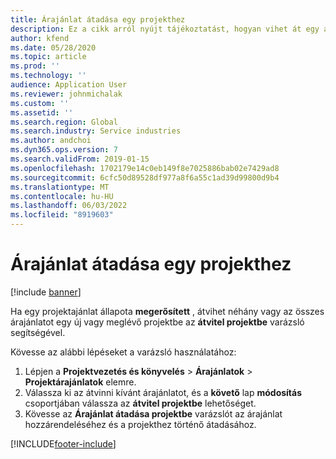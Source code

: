 ```yaml
---
title: Árajánlat átadása egy projekthez
description: Ez a cikk arról nyújt tájékoztatást, hogyan vihet át egy árajánlatot egy új vagy meglévő projektbe.
author: kfend
ms.date: 05/28/2020
ms.topic: article
ms.prod: ''
ms.technology: ''
audience: Application User
ms.reviewer: johnmichalak
ms.custom: ''
ms.assetid: ''
ms.search.region: Global
ms.search.industry: Service industries
ms.author: andchoi
ms.dyn365.ops.version: 7
ms.search.validFrom: 2019-01-15
ms.openlocfilehash: 1702179e14c0eb149f8e7025886bab02e7429ad8
ms.sourcegitcommit: 6cfc50d89528df977a8f6a55c1ad39d99800d9b4
ms.translationtype: MT
ms.contentlocale: hu-HU
ms.lasthandoff: 06/03/2022
ms.locfileid: "8919603"
---
```

# <a name="transfer-a-quotation-to-a-project"></a>Árajánlat átadása egy projekthez

[!include [banner](../includes/banner.md)]

Ha egy projektajánlat állapota **megerősített** , átvihet néhány vagy az összes árajánlatot egy új vagy meglévő projektbe az **átvitel projektbe** varázsló segítségével. 

Kövesse az alábbi lépéseket a varázsló használatához:

1. Lépjen a **Projektvezetés és könyvelés** > **Árajánlatok** > **Projektárajánlatok** elemre.
2. Válassza ki az átvinni kívánt árajánlatot, és a **követő** lap **módosítás** csoportjában válassza az **átvitel projektbe** lehetőséget.
3. Kövesse az **Árajánlat átadása projektbe** varázslót az árajánlat hozzárendeléséhez és a projekthez történő átadásához.


[!INCLUDE[footer-include](../includes/footer-banner.md)]